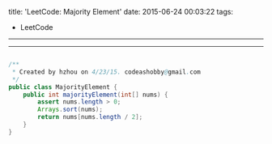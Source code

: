 title: 'LeetCode: Majority Element'
date: 2015-06-24 00:03:22
tags:
 - LeetCode
---
<hr/>    

```java

/**
 * Created by hzhou on 4/23/15. codeashobby@gmail.com
 */
public class MajorityElement {
	public int majorityElement(int[] nums) {
		assert nums.length > 0;
		Arrays.sort(nums);
		return nums[nums.length / 2];
	}
}
```
